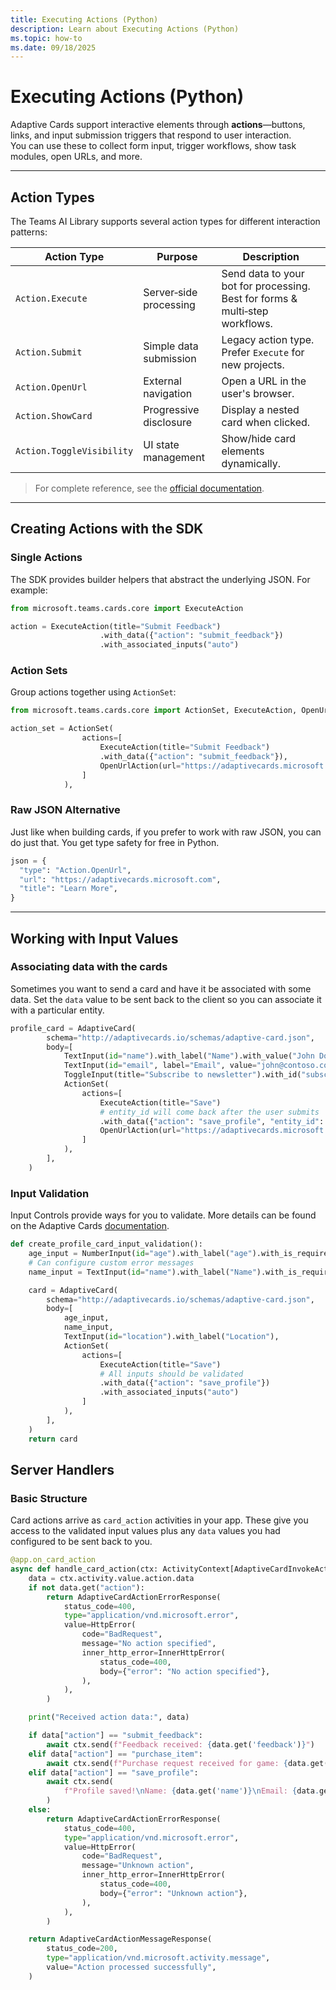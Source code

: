 ```yaml
---
title: Executing Actions (Python)
description: Learn about Executing Actions (Python)
ms.topic: how-to
ms.date: 09/18/2025
---
```


# Executing Actions (Python)

Adaptive Cards support interactive elements through **actions**—buttons, links, and input submission triggers that respond to user interaction.  
You can use these to collect form input, trigger workflows, show task modules, open URLs, and more.

---

## Action Types

The Teams AI Library supports several action types for different interaction patterns:

| Action Type               | Purpose                | Description                                                                  |
| ------------------------- | ---------------------- | ---------------------------------------------------------------------------- |
| `Action.Execute`          | Server‑side processing | Send data to your bot for processing. Best for forms & multi‑step workflows. |
| `Action.Submit`           | Simple data submission | Legacy action type. Prefer `Execute` for new projects.                       |
| `Action.OpenUrl`          | External navigation    | Open a URL in the user's browser.                                            |
| `Action.ShowCard`         | Progressive disclosure | Display a nested card when clicked.                                          |
| `Action.ToggleVisibility` | UI state management    | Show/hide card elements dynamically.                                         |

> For complete reference, see the [official documentation](https://adaptivecards.microsoft.com/?topic=Action.Execute).

---

## Creating Actions with the SDK

### Single Actions

The SDK provides builder helpers that abstract the underlying JSON. For example:

```python
from microsoft.teams.cards.core import ExecuteAction

action = ExecuteAction(title="Submit Feedback")
                    .with_data({"action": "submit_feedback"})
                    .with_associated_inputs("auto")
```
### Action Sets

Group actions together using `ActionSet`:

```python
from microsoft.teams.cards.core import ActionSet, ExecuteAction, OpenUrlAction

action_set = ActionSet(
                actions=[
                    ExecuteAction(title="Submit Feedback")
                    .with_data({"action": "submit_feedback"}),
                    OpenUrlAction(url="https://adaptivecards.microsoft.com").with_title("Learn More")
                ]
            ),
```

### Raw JSON Alternative

Just like when building cards, if you prefer to work with raw JSON, you can do just that. You get type safety for free in Python.

```python
json = {
  "type": "Action.OpenUrl",
  "url": "https://adaptivecards.microsoft.com",
  "title": "Learn More",
}
```

---

## Working with Input Values

### Associating data with the cards

Sometimes you want to send a card and have it be associated with some data. Set the `data` value to be sent back to the client so you can associate it with a particular entity.

```python
profile_card = AdaptiveCard(
        schema="http://adaptivecards.io/schemas/adaptive-card.json",
        body=[
            TextInput(id="name").with_label("Name").with_value("John Doe"),
            TextInput(id="email", label="Email", value="john@contoso.com"),
            ToggleInput(title="Subscribe to newsletter").with_id("subscribe").with_value("false"),
            ActionSet(
                actions=[
                    ExecuteAction(title="Save")
                    # entity_id will come back after the user submits
                    .with_data({"action": "save_profile", "entity_id": "12345"}),
                    OpenUrlAction(url="https://adaptivecards.microsoft.com").with_title("Learn More")
                ]
            ),
        ],
    )

```

### Input Validation

Input Controls provide ways for you to validate. More details can be found on the Adaptive Cards [documentation](https://adaptivecards.microsoft.com/?topic=input-validation).

```python
def create_profile_card_input_validation():
    age_input = NumberInput(id="age").with_label("age").with_is_required(True).with_min(0).with_max(120)
    # Can configure custom error messages
    name_input = TextInput(id="name").with_label("Name").with_is_required(True).with_error_message("Name is required")

    card = AdaptiveCard(
        schema="http://adaptivecards.io/schemas/adaptive-card.json",
        body=[
            age_input,
            name_input,
            TextInput(id="location").with_label("Location"),
            ActionSet(
                actions=[
                    ExecuteAction(title="Save")
                    # All inputs should be validated
                    .with_data({"action": "save_profile"})
                    .with_associated_inputs("auto")
                ]
            ),
        ],
    )
    return card

```

## Server Handlers

### Basic Structure

Card actions arrive as `card_action` activities in your app. These give you access to the validated input values plus any `data` values you had configured to be sent back to you.

```python
@app.on_card_action
async def handle_card_action(ctx: ActivityContext[AdaptiveCardInvokeActivity]) -> AdaptiveCardInvokeResponse:
    data = ctx.activity.value.action.data
    if not data.get("action"):
        return AdaptiveCardActionErrorResponse(
            status_code=400,
            type="application/vnd.microsoft.error",
            value=HttpError(
                code="BadRequest",
                message="No action specified",
                inner_http_error=InnerHttpError(
                    status_code=400,
                    body={"error": "No action specified"},
                ),
            ),
        )

    print("Received action data:", data)

    if data["action"] == "submit_feedback":
        await ctx.send(f"Feedback received: {data.get('feedback')}")
    elif data["action"] == "purchase_item":
        await ctx.send(f"Purchase request received for game: {data.get('choiceGameSingle')}")
    elif data["action"] == "save_profile":
        await ctx.send(
            f"Profile saved!\nName: {data.get('name')}\nEmail: {data.get('email')}\nSubscribed: {data.get('subscribe')}"
        )
    else:
        return AdaptiveCardActionErrorResponse(
            status_code=400,
            type="application/vnd.microsoft.error",
            value=HttpError(
                code="BadRequest",
                message="Unknown action",
                inner_http_error=InnerHttpError(
                    status_code=400,
                    body={"error": "Unknown action"},
                ),
            ),
        )

    return AdaptiveCardActionMessageResponse(
        status_code=200,
        type="application/vnd.microsoft.activity.message",
        value="Action processed successfully",
    )
```

